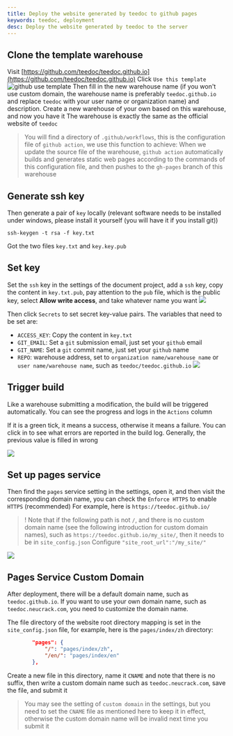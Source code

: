 ```yaml
---
title: Deploy the website generated by teedoc to github pages
keywords: teedoc, deployment
desc: Deploy the website generated by teedoc to the server
---
```




## Clone the template warehouse

Visit [https://github.com/teedoc/teedoc.github.io](https://github.com/teedoc/teedoc.github.io)
Click `Use this template`
![github use template](../../assets/images//github_use_template.jpg)
Then fill in the new warehouse name (if you won't use custom domain, the warehouse name is preferably `teedoc.github.io` and replace `teedoc` with your user name or organization name) and description. Create a new warehouse of your own based on this warehouse, and now you have it The warehouse is exactly the same as the official website of `teedoc`
> You will find a directory of `.github/workflows`, this is the configuration file of `github action`, we use this function to achieve:
> When we update the source file of the warehouse, `github action` automatically builds and generates static web pages according to the commands of this configuration file, and then pushes to the `gh-pages` branch of this warehouse

## Generate ssh key

Then generate a pair of `key` locally (relevant software needs to be installed under windows, please install it yourself (you will have it if you install git))
```
ssh-keygen -t rsa -f key.txt
```
Got the two files `key.txt` and `key.key.pub`

## Set key

Set the `ssh` key in the settings of the document project, add a `ssh` key, copy the content in `key.txt.pub`, pay attention to the `pub` file, which is the public key, select **Allow write access**, and take whatever name you want
![](../../assets/images//github_deploy_key.jpg)

Then click `Secrets` to set secret key-value pairs. The variables that need to be set are:
* `ACCESS_KEY`: Copy the content in `key.txt`
* `GIT_EMAIL`: Set a `git` submission email, just set your `github` email
* `GIT_NAME`: Set a `git` commit name, just set your `github` name
* `REPO`: warehouse address, set to `organization name/warehouse name` or `user name/warehouse name`, such as `teedoc/teedoc.github.io`
![](../../assets/images//github_secrets.jpg)


## Trigger build

Like a warehouse submitting a modification, the build will be triggered automatically. You can see the progress and logs in the `Actions` column

If it is a green tick, it means a success, otherwise it means a failure. You can click in to see what errors are reported in the build log. Generally, the previous value is filled in wrong

![](../../assets/images//github_action.jpg)

## Set up pages service

Then find the `pages` service setting in the settings, open it, and then visit the corresponding domain name, you can check the `Enforce HTTPS` to enable `HTTPS` (recommended)
For example, here is `https://teedoc.github.io/`

>! Note that if the following path is not `/`, and there is no custom domain name (see the following introduction for custom domain names), such as `https://teedoc.github.io/my_site/`, then it needs to be in `site_config.json` Configure `"site_root_url":"/my_site/"`

![](../../assets/images//github_pages.jpg)

## Pages Service Custom Domain

After deployment, there will be a default domain name, such as `teedoc.github.io`. If you want to use your own domain name, such as `teedoc.neucrack.com`, you need to customize the domain name.

The file directory of the website root directory mapping is set in the `site_config.json` file, for example, here is the `pages/index/zh` directory:
```json
        "pages": {
            "/": "pages/index/zh",
            "/en/": "pages/index/en"
        },
```

Create a new file in this directory, name it `CNAME` and note that there is no suffix, then write a custom domain name such as `teedoc.neucrack.com`, save the file, and submit it

> You may see the setting of `custom domain` in the settings, but you need to set the `CNAME` file as mentioned here to keep it in effect, otherwise the custom domain name will be invalid next time you submit it

